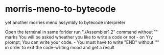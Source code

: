 morris-meno-to-bytecode
=======================

yet another morries meno assymbly to bytecode interpreter 

 Open the terminal in same forlder
 run  "./Assembler1.2" command without '"' marks
 You will be asked wheather you like to write a code or not
    - on Y/y prompt; You can write your code. 
    - You must have to write "END" without '"' in order to exit the code-writing
      mood and get a result
 
 
